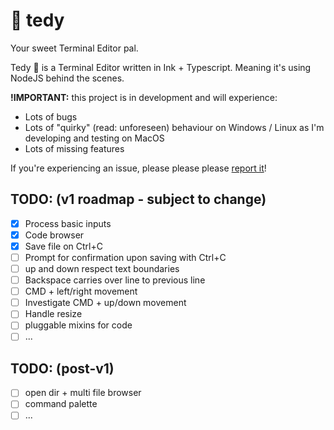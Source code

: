 # 🧸 tedy

Your sweet Terminal Editor pal.

Tedy 🧸 is a Terminal Editor written in Ink + Typescript. Meaning it's using NodeJS behind the scenes.

**!IMPORTANT:** this project is in development and will experience:
- Lots of bugs
- Lots of "quirky" (read: unforeseen) behaviour on Windows / Linux as I'm developing and testing on MacOS
- Lots of missing features

If you're experiencing an issue, please please please [report it](https://github.com/jeroenptrs/tedy)!

## TODO: (v1 roadmap - subject to change)
- [x] Process basic inputs
- [x] Code browser
- [x] Save file on Ctrl+C
- [ ] Prompt for confirmation upon saving with Ctrl+C
- [ ] up and down respect text boundaries
- [ ] Backspace carries over line to previous line
- [ ] CMD + left/right movement
- [ ] Investigate CMD + up/down movement
- [ ] Handle resize
- [ ] pluggable mixins for code
- [ ] ...

## TODO: (post-v1)
- [ ] open dir + multi file browser
- [ ] command palette
- [ ] ...

